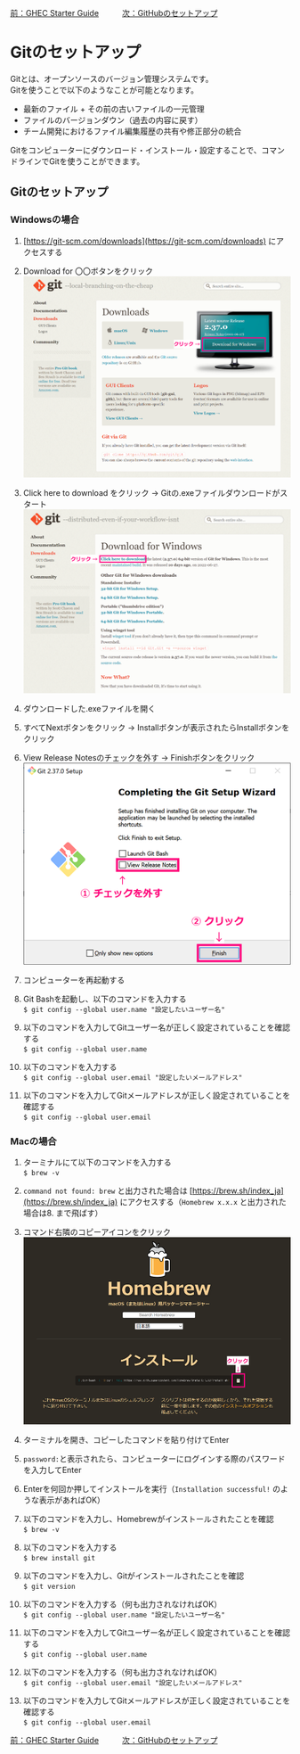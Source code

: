 [前：GHEC Starter Guide](/GHEC_STARTER_GUIDE.md)　　　[次：GitHubのセットアップ](/GITHUB_SETUP.md)

# Gitのセットアップ

Gitとは、オープンソースのバージョン管理システムです。  
Gitを使うことで以下のようなことが可能となります。

- 最新のファイル + その前の古いファイルの一元管理
- ファイルのバージョンダウン（過去の内容に戻す）
- チーム開発におけるファイル編集履歴の共有や修正部分の統合

Gitをコンピューターにダウンロード・インストール・設定することで、コマンドラインでGitを使うことができます。

## Gitのセットアップ

### Windowsの場合
1. [https://git-scm.com/downloads](https://git-scm.com/downloads) にアクセスする  

1. Download for 〇〇ボタンをクリック  
    ![Gitダウンロードボタンの場所](/image/git_setup/git_download_page_220707.png)

1. Click here to download をクリック → Gitの.exeファイルダウンロードがスタート  
    ![Click here to downloadリンクの場所](/image/git_setup/git_download_link_220207.png)

1. ダウンロードした.exeファイルを開く  

1. すべてNextボタンをクリック → Installボタンが表示されたらInstallボタンをクリック

1. View Release Notesのチェックを外す → Finishボタンをクリック  
    ![Gitインストール完了ウィザード](/image/git_setup/complete_git_install_220207.png)

1. コンピューターを再起動する  

1. Git Bashを起動し、以下のコマンドを入力する  
`$ git config --global user.name "設定したいユーザー名"`

1. 以下のコマンドを入力してGitユーザー名が正しく設定されていることを確認する  
`$ git config --global user.name`

1. 以下のコマンドを入力する  
`$ git config --global user.email "設定したいメールアドレス"`

1. 以下のコマンドを入力してGitメールアドレスが正しく設定されていることを確認する  
`$ git config --global user.email`

### Macの場合
1. ターミナルにて以下のコマンドを入力する  
`$ brew -v`

1. `command not found: brew` と出力された場合は [https://brew.sh/index_ja](https://brew.sh/index_ja) にアクセスする（`Homebrew x.x.x` と出力された場合は8. まで飛ばす）

1. コマンド右隣のコピーアイコンをクリック  
    ![コマンドのコピーアイコンの場所](/image/git_setup/homebrew_220708.png)

1. ターミナルを開き、コピーしたコマンドを貼り付けてEnter  

1. `password:`と表示されたら、コンピューターにログインする際のパスワードを入力してEnter  

1. Enterを何回か押してインストールを実行（`Installation successful!` のような表示があればOK）  

1. 以下のコマンドを入力し、Homebrewがインストールされたことを確認  
`$ brew -v`

1. 以下のコマンドを入力する  
`$ brew install git`

1. 以下のコマンドを入力し、Gitがインストールされたことを確認  
`$ git version`

1. 以下のコマンドを入力する（何も出力されなければOK）  
`$ git config --global user.name "設定したいユーザー名"`

1. 以下のコマンドを入力してGitユーザー名が正しく設定されていることを確認する  
`$ git config --global user.name`

1. 以下のコマンドを入力する（何も出力されなければOK）  
`$ git config --global user.email "設定したいメールアドレス"`

1. 以下のコマンドを入力してGitメールアドレスが正しく設定されていることを確認する  
`$ git config --global user.email`

[前：GHEC Starter Guide](/GHEC_STARTER_GUIDE.md)　　　[次：GitHubのセットアップ](/GITHUB_SETUP.md)